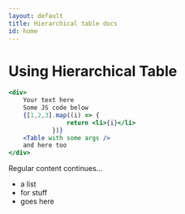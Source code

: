 ```yaml
---
layout: default
title: Hierarchical table docs
id: home
---
```


# Using Hierarchical Table

```jsx
<div>
    Your text here
    Some JS code below
    {[1,2,3].map((i) => {
                return <li>{i}</li>
            })}
    <Table with some args />
    and here too
</div>
```

Regular content continues...

 - a list
 - for stuff
 - goes here
